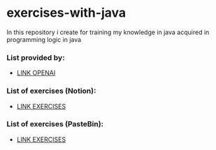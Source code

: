 # exercises-with-java

<p>In this repository i create for training my knowledge in java acquired in programming logic in java</p>

### List provided by:
- [LINK OPENAI](https://chat.openai.com/) 

### List of exercises (Notion):
- [LINK EXERCISES](https://www.notion.so/List-of-exercises-c4037a831e7245c4bd66792174d9f823?pvs=4)

### List of exercises (PasteBin):
- [LINK EXERCISES](https://pastebin.pl/view/1dd10da9)
